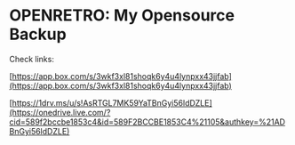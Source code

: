 OPENRETRO: My Opensource Backup
===============================

Check links:

[https://app.box.com/s/3wkf3xl81shoqk6y4u4lynpxx43jjfab](https://app.box.com/s/3wkf3xl81shoqk6y4u4lynpxx43jjfab)
 
[https://1drv.ms/u/s!AsRTGL7MK59YaTBnGyi56ldDZLE](https://onedrive.live.com/?cid=589f2bccbe1853c4&id=589F2BCCBE1853C4%21105&authkey=%21ADBnGyi56ldDZLE) 
